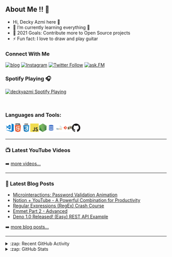 ## About Me !! 👨

- Hi, Decky Azmi here 👋
- 🌱 I’m currently learning everything 🤣
- 🥅 2021 Goals: Contribute more to Open Source projects
- ⚡ Fun fact: I love to draw and play guitar

### Connect With Me

[![blog](https://img.shields.io/badge/dynamic/json.svg?label=Blog&color=f77a05&labelColor=ffdebf&style=for-the-badge&logo=blogger&url=https://raw.githubusercontent.com/deckyazmi/deckyazmi/master/sociallaccount.json&query=$.SocialAccount.blog)](https://deckyazmi.blogspot.com)
[![Instagram](https://img.shields.io/badge/dynamic/json.svg?label=Ig&color=f705b3&labelColor=fff2fb&style=for-the-badge&logo=instagram&url=https://raw.githubusercontent.com/deckyazmi/deckyazmi/master/sociallaccount.json&query=$.SocialAccount.ig)](https://instagram.com/deckyazmi)
[![Twitter Follow](https://img.shields.io/badge/dynamic/json.svg?label=Twitter&color=03b5fc&labelColor=cff1ff&style=for-the-badge&logo=twitter&url=https://raw.githubusercontent.com/deckyazmi/deckyazmi/master/sociallaccount.json&query=$.SocialAccount.twitter)](https://twitter.com/intent/follow?original_referer=https%3A%2F%2Fgithub.com%2Fdecky_azmi&screen_name=decky_azmi)
[![ask.FM](https://img.shields.io/badge/dynamic/json.svg?label=ask.fm&color=de2900&labelColor=ffe0d9&style=for-the-badge&logo=askfm&url=https://raw.githubusercontent.com/deckyazmi/deckyazmi/master/sociallaccount.json&query=$.SocialAccount.askfm)](https://ask.fm/deckyazmi)

### Spotify Playing 🎧

[<img src="https://now-playing-codestackr.vercel.app/api/spotify-playing" alt="deckyazmi Spotify Playing" width="350" />](https://open.spotify.com/user/tk58b85vldt0jpdsjyguu6lye)

<br />

### Languages and Tools:

[<img align="left" alt="Visual Studio Code" width="26px" src="https://raw.githubusercontent.com/github/explore/80688e429a7d4ef2fca1e82350fe8e3517d3494d/topics/visual-studio-code/visual-studio-code.png" />][blog]
[<img align="left" alt="HTML5" width="26px" src="https://raw.githubusercontent.com/github/explore/80688e429a7d4ef2fca1e82350fe8e3517d3494d/topics/html/html.png" />][blog]
[<img align="left" alt="CSS3" width="26px" src="https://raw.githubusercontent.com/github/explore/80688e429a7d4ef2fca1e82350fe8e3517d3494d/topics/css/css.png" />][blog]

<!-- [<img align="left" alt="Sass" width="26px" src="https://raw.githubusercontent.com/github/explore/80688e429a7d4ef2fca1e82350fe8e3517d3494d/topics/sass/sass.png" />][cssplaylist] -->

[<img align="left" alt="JavaScript" width="26px" src="https://raw.githubusercontent.com/github/explore/80688e429a7d4ef2fca1e82350fe8e3517d3494d/topics/javascript/javascript.png" />][blog]

<!-- [<img align="left" alt="React" width="26px" src="https://raw.githubusercontent.com/github/explore/80688e429a7d4ef2fca1e82350fe8e3517d3494d/topics/react/react.png" />][reactplaylist] -->
<!-- [<img align="left" alt="Gatsby" width="26px" src="https://raw.githubusercontent.com/github/explore/e94815998e4e0713912fed477a1f346ec04c3da2/topics/gatsby/gatsby.png" />][blog] -->
<!-- [<img align="left" alt="GraphQL" width="26px" src="https://raw.githubusercontent.com/github/explore/80688e429a7d4ef2fca1e82350fe8e3517d3494d/topics/graphql/graphql.png" />][blog] -->

[<img align="left" alt="Node.js" width="26px" src="https://raw.githubusercontent.com/github/explore/80688e429a7d4ef2fca1e82350fe8e3517d3494d/topics/nodejs/nodejs.png" />][blog]

<!-- [<img align="left" alt="Deno" width="26px" src="https://raw.githubusercontent.com/github/explore/361e2821e2dea67711cde99c9c40ed357061cf27/topics/deno/deno.png" />][blog] -->

[<img align="left" alt="SQL" width="26px" src="https://raw.githubusercontent.com/github/explore/80688e429a7d4ef2fca1e82350fe8e3517d3494d/topics/sql/sql.png" />][blog]
[<img align="left" alt="MySQL" width="26px" src="https://raw.githubusercontent.com/github/explore/80688e429a7d4ef2fca1e82350fe8e3517d3494d/topics/mysql/mysql.png" />][blog]

<!-- [<img align="left" alt="MongoDB" width="26px" src="https://raw.githubusercontent.com/github/explore/80688e429a7d4ef2fca1e82350fe8e3517d3494d/topics/mongodb/mongodb.png" />][blog] -->

[<img align="left" alt="Git" width="26px" src="https://raw.githubusercontent.com/github/explore/80688e429a7d4ef2fca1e82350fe8e3517d3494d/topics/git/git.png" />][blog]
[<img align="left" alt="GitHub" width="26px" src="https://raw.githubusercontent.com/github/explore/78df643247d429f6cc873026c0622819ad797942/topics/github/github.png" />][blog]

<!-- [<img align="left" alt="Terminal" width="26px" src="https://raw.githubusercontent.com/github/explore/80688e429a7d4ef2fca1e82350fe8e3517d3494d/topics/terminal/terminal.png" />][blog] -->

<br />
<br />

---

### 📺 Latest YouTube Videos

<!-- YOUTUBE:START -->
<!-- YOUTUBE:END -->

➡️ [more videos...](https://youtube.com/deckyazmi)

---

### 📕 Latest Blog Posts

<!-- BLOG-POST-LIST:START -->

- [Microinteractions: Password Validation Animation](https://dev.to/codestackr/microinteractions-password-validation-animation-5629)
- [Notion + YouTube - A Powerful Combination for Productivity](https://dev.to/codestackr/notion-youtube-a-powerful-combination-for-productivity-1def)
- [Regular Expressions (RegEx) Crash Course](https://dev.to/codestackr/regular-expressions-regex-crash-course-248n)
- [Emmet Part 2 - Advanced](https://dev.to/codestackr/emmet-part-2-advanced-4c65)
- [Deno 1.0 Released! (Easy) REST API Example](https://dev.to/codestackr/deno-1-0-released-easy-rest-api-example-2fbl)
<!-- BLOG-POST-LIST:END -->

➡️ [more blog posts...](https://deckyazmi.blogspot.com)

---

<details>
  <summary>:zap: Recent GitHub Activity</summary>
  
<!--START_SECTION:activity-->
<!--END_SECTION:activity-->

</details>

<details>
  <summary>:zap: GitHub Stats</summary>

  <img align="left" alt="DeckyAzmi's GitHub Stats" src="https://github-readme-stats.codestackr.vercel.app/api?username=deckyazmi&show_icons=true&hide_border=false" />

</details>

[blog]: https://deckyazmi.blogspot.com
[twitter]: https://twitter.com/deckyazmi
[youtube]: https://youtube.com/deckyazmi
[instagram]: https://instagram.com/deckyazmi
[linkedin]: https://linkedin.com/in/deckyazmi
